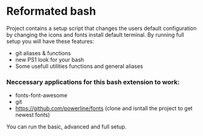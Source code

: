 # Reformated bash
Project contains a setup script that changes the users default configuration by changing the icons and fonts install default terminal.
By running full setup you will have these features:
- git aliases & functions
- new PS1 look for your bash
- Some usefull utilities functions and general aliases

### Neccessary applications for this bash extension to work:
- fonts-font-awesome
- git
- https://github.com/powerline/fonts (clone and isntall the project to get newest fonts)

You can run the basic, advanced and full setup.

